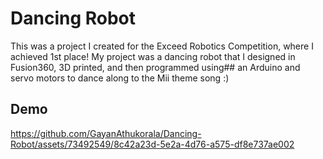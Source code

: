 # Dancing Robot
This was a project I created for the Exceed Robotics Competition, where I achieved 1st place!
My project was a dancing robot that I designed in Fusion360, 3D printed, and then programmed using## an Arduino and servo motors to dance along to the Mii theme song :)

## Demo
https://github.com/GayanAthukorala/Dancing-Robot/assets/73492549/8c42a23d-5e2a-4d76-a575-df8e737ae002

